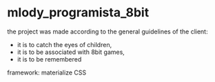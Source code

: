 # mlody_programista_8bit

the project was made according to the general guidelines of the client: 
- it is to catch the eyes of children, 
- it is to be associated with 8bit games, 
- it is to be remembered

framework: materialize CSS
